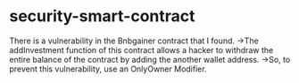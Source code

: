 # security-smart-contract

There is a vulnerability in the Bnbgainer contract that I found.
->The addInvestment function of this contract allows a hacker to withdraw the entire balance of the contract by adding the another wallet address.
->So, to prevent this vulnerability, use an OnlyOwner Modifier.
